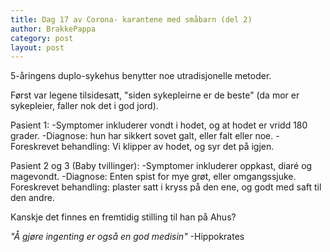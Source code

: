 ```yaml
---
title: Dag 17 av Corona- karantene med småbarn (del 2)
author: BrakkePappa
category: post
layout: post
---
```



5-åringens duplo-sykehus benytter noe utradisjonelle metoder.

Først var legene tilsidesatt, "siden sykepleirne er de beste" (da mor er sykepleier, faller nok det i god jord).

Pasient 1: 
-Symptomer inkluderer vondt i hodet, og at hodet er vridd 180 grader. 
-Diagnose: hun har sikkert sovet galt, eller falt eller noe.
-Foreskrevet behandling: Vi klipper av hodet, og syr det på igjen.

Pasient 2 og 3 (Baby tvillinger):
-Symptomer inkluderer oppkast, diaré og magevondt.
-Diagnose: Enten spist for mye grøt, eller omgangssjuke.
Foreskrevet behandling: plaster satt i kryss på den ene, og godt med saft til den andre.

Kanskje det finnes en fremtidig stilling til han på Ahus?

*"Å gjøre ingenting er også en god medisin"*
-Hippokrates
